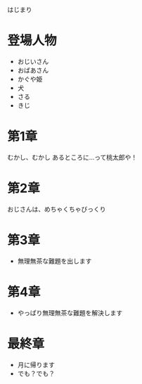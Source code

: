 はじまり

# 登場人物

* おじいさん
* おばあさん
* かぐや姫
* 犬
* さる
* きじ

# 第1章

むかし、むかし
あるところに...って桃太郎や！

# 第2章

おじさんは、めちゃくちゃびっくり

# 第3章

* 無理無茶な難題を出します

# 第4章

* やっぱり無理無茶な難題を解決します

# 最終章

* 月に帰ります
* でも？でも？
